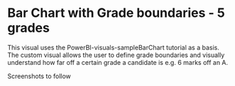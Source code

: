 # Bar Chart with Grade boundaries - 5 grades
This visual uses the PowerBI-visuals-sampleBarChart tutorial as a basis. The custom visual allows the user to define grade boundaries 
and visually understand how far off a certain grade a candidate is e.g. 6 marks off an A.

Screenshots to follow


